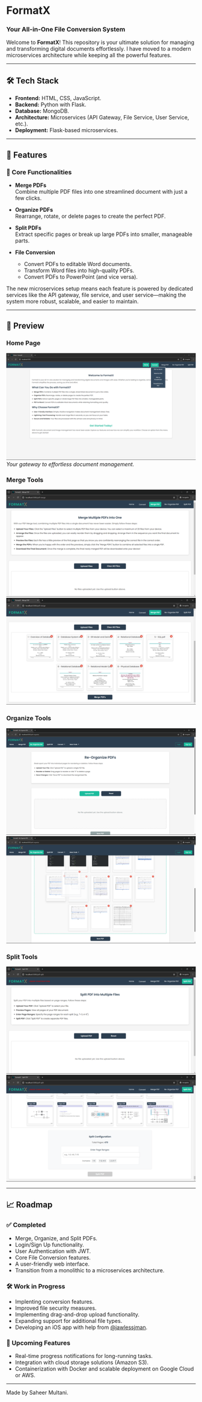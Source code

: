 # FormatX  
### Your All-in-One File Conversion System

Welcome to **FormatX**! This repository is your ultimate solution for managing and transforming digital documents effortlessly. I have moved to a modern microservices architecture while keeping all the powerful features.

---

## 🛠️ Tech Stack

- **Frontend:** HTML, CSS, JavaScript.
- **Backend:** Python with Flask.
- **Database:** MongoDB.
- **Architecture:** Microservices (API Gateway, File Service, User Service, etc.).
- **Deployment:** Flask-based microservices.

---

## 🚀 Features

### 🌟 Core Functionalities

- **Merge PDFs**  
  Combine multiple PDF files into one streamlined document with just a few clicks.

- **Organize PDFs**  
  Rearrange, rotate, or delete pages to create the perfect PDF.

- **Split PDFs**  
  Extract specific pages or break up large PDFs into smaller, manageable parts.

- **File Conversion**  
  - Convert PDFs to editable Word documents.
  - Transform Word files into high-quality PDFs.
  - Convert PDFs to PowerPoint (and vice versa).

The new microservices setup means each feature is powered by dedicated services like the API gateway, file service, and user service—making the system more robust, scalable, and easier to maintain.

---

## 📸 Preview

### Home Page  
![Home Page Preview](./github_assets/home_preview.png)  
*Your gateway to effortless document management.*

### Merge Tools  
![Merge Tools Preview 1](./github_assets/merge_preview_1.png)  
![Merge Tools Preview 2](./github_assets/merge_preview_2.png)

### Organize Tools  
![Organize Tools Preview 1](./github_assets/organize_preview_1.png)  
![Organize Tools Preview 2](./github_assets/organize_preview_2.png)

### Split Tools  
![Split Tools Preview 1](./github_assets/split_preview_1.png)  
![Split Tools Preview 2](./github_assets/split_preview_2.png)  

---

## 📈 Roadmap

### ✅ Completed

- Merge, Organize, and Split PDFs.
- Login/Sign Up functionality.
- User Authentication with JWT.
- Core File Conversion features.
- A user-friendly web interface.
- Transition from a monolithic to a microservices architecture.

### 🛠️ Work in Progress

- Implenting conversion features.
- Improved file security measures.
- Implementing drag-and-drop upload functionality.
- Expanding support for additional file types.
- Developing an iOS app with help from [@jawlessjman](https://github.com/jawlessjman).

### 🎯 Upcoming Features

- Real-time progress notifications for long-running tasks.
- Integration with cloud storage solutions (Amazon S3).
- Containerization with Docker and scalable deployment on Google Cloud or AWS.

---

Made by Saheer Multani.